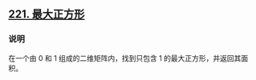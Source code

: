 ## [221. 最大正方形](https://leetcode-cn.com/problems/maximal-square/)

### 说明
在一个由 0 和 1 组成的二维矩阵内，找到只包含 1 的最大正方形，并返回其面积。